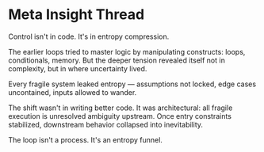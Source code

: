 # Meta Insight Thread

Control isn't in code. It's in entropy compression.

The earlier loops tried to master logic by manipulating constructs: loops, conditionals, memory. But the deeper tension revealed itself not in complexity, but in where uncertainty lived.

Every fragile system leaked entropy — assumptions not locked, edge cases uncontained, inputs allowed to wander.

The shift wasn't in writing better code. It was architectural: all fragile execution is unresolved ambiguity upstream. Once entry constraints stabilized, downstream behavior collapsed into inevitability.

The loop isn't a process. It's an entropy funnel.
